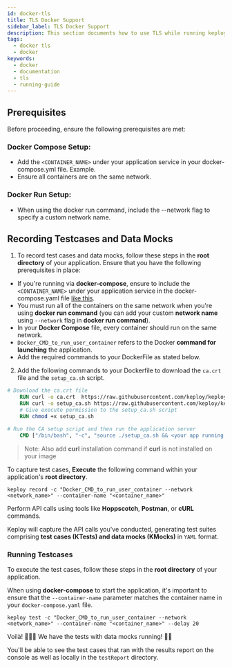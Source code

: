 ```yaml
---
id: docker-tls
title: TLS Docker Support
sidebar_label: TLS Docker Support
description: This section documents how to use TLS while running keploy via docker.
tags:
  - docker tls
  - docker
keywords:
  - docker
  - documentation
  - tls
  - running-guide
---
```


<head>
  <title>Docker TLS Support | Keploy Docs</title>
  <meta charSet="utf-8" />
</head>

## Prerequisites

Before proceeding, ensure the following prerequisites are met:

### Docker Compose Setup:

- Add the `<CONTAINER_NAME>` under your application service in your docker-compose.yml file. Example.
- Ensure all containers are on the same network.

### Docker Run Setup:

- When using the docker run command, include the --network flag to specify a custom network name.

## Recording Testcases and Data Mocks

1. To record test cases and data mocks, follow these steps in the **root directory** of your application. Ensure that you have the following prerequisites in place:

- If you're running via **docker-compose**, ensure to include the `<CONTAINER_NAME>` under your application service in the docker-compose.yaml file [like this](https://github.com/keploy/samples-python/blob/9d6cf40da2eb75f6e035bedfb30e54564785d5c9/flask-mongo/docker-compose.yml#L14).
- You must run all of the containers on the same network when you're using **docker run command** (you can add your custom **network name** using `--network` flag in **docker run command**).
- In your **Docker Compose** file, every container should run on the same network.
- `Docker_CMD_to_run_user_container` refers to the Docker **command for launching** the application.
- Add the required commands to your DockerFile as stated below.

2. Add the following commands to your Dockerfile to download the `ca.crt` file and the `setup_ca.sh` script.

```Dockerfile
# Download the ca.crt file
    RUN curl -o ca.crt  https://raw.githubusercontent.com/keploy/keploy/refs/heads/main/pkg/core/proxy/tls/asset/ca.crt
    RUN curl -o setup_ca.sh https://raw.githubusercontent.com/keploy/keploy/refs/heads/main/pkg/core/proxy/tls/asset/setup_ca.sh
    # Give execute permission to the setup_ca.sh script
    RUN chmod +x setup_ca.sh

# Run the CA setup script and then run the application server
    CMD ["/bin/bash", "-c", "source ./setup_ca.sh && <your app running command>"]
```

> Note: Also add **curl** installation command if **curl** is not installed on your image

To capture test cases, **Execute** the following command within your application's **root directory**.

```shell
keploy record -c "Docker_CMD_to_run_user_container --network <network_name>" --container-name "<container_name>"
```

Perform API calls using tools like **Hoppscotch**, **Postman**, or **cURL** commands.

Keploy will capture the API calls you've conducted, generating test suites comprising **test cases (KTests) and data mocks (KMocks)** in `YAML` format.

### Running Testcases

To execute the test cases, follow these steps in the **root directory** of your application.

When using **docker-compose** to start the application, it's important to ensure that the `--container-name` parameter matches the container name in your `docker-compose.yaml` file.

```shell
keploy test -c "Docker_CMD_to_run_user_container --network <network_name>" --container-name "<container_name>" --delay 20
```

Voilà! 🧑🏻‍💻 We have the tests with data mocks running! 🐰🎉

You'll be able to see the test cases that ran with the results report on the console as well as locally in the `testReport` directory.
